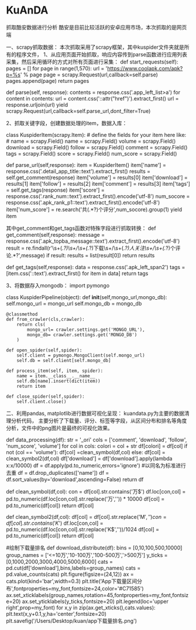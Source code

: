 # KuAnDA
抓取酷安数据进行分析
酷安是目前比较活跃的安卓应用市场，本次抓取的是网页端

一、scrapy抓取数据：
本次抓取采用了scrapy框架，其中kuspider文件夹就是所有的程序文件，
1、从应用页面开始抓取，响应内容传到parse函数进行应用列表采集，然后采用循环的方式对所有页面进行采集：
def start_requests(self):
        pages = []
        for page in range(1,570):
            url = 'https://www.coolapk.com/apk?p=%s' % page
            page = scrapy.Request(url,callback=self.parse)
            pages.append(page)
        return pages

def parse(self, response):
        contents = response.css('.app_left_list>a')
        for content in contents:
            url = content.css('::attr("href")').extract_first()
            url = response.urljoin(url)
            yield scrapy.Request(url,callback=self.parse_url,dont_filter=True)
            
 2、抓取关键字段，创建数据处理的item，数据入库：
 
 class KuspiderItem(scrapy.Item):
    # define the fields for your item here like:
    # name = scrapy.Field()
    name = scrapy.Field()
    volume = scrapy.Field()
    download = scrapy.Field()
    follow = scrapy.Field()
    comment = scrapy.Field()
    tags = scrapy.Field()
    score = scrapy.Field()
    num_score = scrapy.Field()
 
 def parse_url(self,response):
        item = KuspiderItem()
        item['name'] = response.css('.detail_app_title::text').extract_first()
        results = self.get_comment(response)
        item['volume'] = results[0]
        item['download'] = results[1]
        item['follow'] = results[2]
        item['comment'] = results[3]
        item['tags'] = self.get_tags(response)
        item['score'] = response.css('.rank_num::text').extract_first().encode('utf-8')
        num_socore = response.css('.apk_rank_p1::text').extract_first().encode('utf-8')
        item['num_score'] = re.search('共(.*?)个评分',num_socore).group(1)
        yield item


其中get_comment和get_tags函数对特殊字段进行抓取转换：
def get_comment(self,response):
        message = response.css('.apk_topba_message::text').extract_first().encode('utf-8')
        result = re.findall(r'\s+(.*?)\s+/\s+(.*?)下载\s+/\s+(.*?)人关注\s+/\s+(.*?)个评论.*?',message)
        if result:
            results = list(result[0])
            return results

def get_tags(self,response):
        data = response.css('.apk_left_span2')
        tags = [item.css('::text').extract_first() for item in data]
        return tags

3、将数据存入mongodb：
import pymongo

class KuspiderPipeline(object):
    def __init__(self,mongo_url,mongo_db):
        self.mongo_url = mongo_url
        self.mongo_db = mongo_db

    @classmethod
    def from_crawler(cls,crawler):
        return cls(
            mongo_url= crawler.settings.get('MONGO_URL'),
            mongo_db= crawler.settings.get('MONGO_DB')
        )

    def open_spider(self,spider):
        self.client = pymongo.MongoClient(self.mongo_url)
        self.db = self.client[self.mongo_db]

    def process_item(self, item, spider):
        name = item.__class__.__name__
        self.db[name].insert(dict(item))
        return item

    def close_spider(self,spider):
        self.client.close()
        
二、利用pandas, matplotlib进行数据可视化呈现：
kuandata.py为主要的数据清理分析代码，
主要分析了下载量、评分、标签等字段，从区间分布和排名等角度分析，文件中的png图片是最终的可视化效果。

def data_processing(df):
    str = '_ori'
    cols = ['comment', 'download', 'follow', 'num_score', 'volume']
    for col in cols:
        colori = col + str
        df[colori] = df[col]
        if not (col == 'volume'):
            df[col] =clean_symbol(df,col)
        else:
            df[col] = clean_symbol2(df,col)
    df['download'] = df['download'].apply(lambda x:x/10000)
    df = df.apply(pd.to_numeric,errors='ignore')
    #以同名为标准进行去重
    df = df.drop_duplicates(['name'])
    df = df.sort_values(by='download',ascending=False)
    return df

def clean_symbol(df,col):
    con = df[col].str.contains('万$')
    df.loc[con,col] = pd.to_numeric(df.loc[con,col].str.replace('万','')) * 10000
    df[col] = pd.to_numeric(df[col])
    return df[col]

def clean_symbol2(df,col):
    df[col] = df[col].str.replace('M$','')
    con = df[col].str.contains('K$')
    df.loc[con,col] = pd.to_numeric(df.loc[con,col].str.replace('K$',''))/1024
    df[col] = pd.to_numeric(df[col])
    return df[col]

#绘制下载量排名
def download_distribute(df):
    bins = [0,10,100,500,10000]
    group_names = ['<=10万','10-100万','100-500万','>500万']
    y_ticks = [0,1000,2000,3000,4000,5000,6000]
    cats = pd.cut(df['download'],bins,labels=group_names)
    cats = pd.value_counts(cats)
    plt.figure(figsize=(24,12))
    ax = cats.plot(kind='bar',width=0.3)
    plt.title('App下载量区间分布',fontproperties=my_font,fontsize=24,color='#C71585')
    ax.set_xticklabels(group_names,rotation=45,fontproperties=my_font,fontsize=20)
    ax.set_yticklabels(y_ticks,fontsize=20)
    plt.legend(loc='upper right',prop=my_font)
    for x,y in zip(ax.get_xticks(),cats.values):
        plt.text(x,y+0.1,y,ha='center',fontsize=20)
    plt.savefig('/Users/Desktop/kuan/app下载量排名.png')



